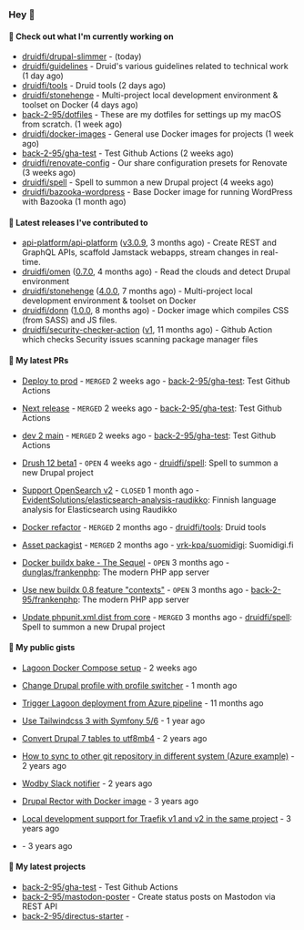 ### Hey 👋

#### 👷 Check out what I'm currently working on


- [druidfi/drupal-slimmer](https://github.com/druidfi/drupal-slimmer) -  (today)
- [druidfi/guidelines](https://github.com/druidfi/guidelines) - Druid&#39;s various guidelines related to technical work (1 day ago)
- [druidfi/tools](https://github.com/druidfi/tools) - Druid tools (2 days ago)
- [druidfi/stonehenge](https://github.com/druidfi/stonehenge) - Multi-project local development environment &amp; toolset on Docker (4 days ago)
- [back-2-95/dotfiles](https://github.com/back-2-95/dotfiles) - These are my dotfiles for settings up my macOS from scratch. (1 week ago)
- [druidfi/docker-images](https://github.com/druidfi/docker-images) - General use Docker images for projects (1 week ago)
- [back-2-95/gha-test](https://github.com/back-2-95/gha-test) - Test Github Actions (2 weeks ago)
- [druidfi/renovate-config](https://github.com/druidfi/renovate-config) - Our share configuration presets for Renovate (3 weeks ago)
- [druidfi/spell](https://github.com/druidfi/spell) - Spell to summon a new Drupal project (4 weeks ago)
- [druidfi/bazooka-wordpress](https://github.com/druidfi/bazooka-wordpress) - Base Docker image for running WordPress with Bazooka (1 month ago)


#### 🔭 Latest releases I've contributed to


- [api-platform/api-platform](https://github.com/api-platform/api-platform) ([v3.0.9](https://github.com/api-platform/api-platform/releases/tag/v3.0.9), 3 months ago) - Create REST and GraphQL APIs, scaffold Jamstack webapps, stream changes in real-time.
- [druidfi/omen](https://github.com/druidfi/omen) ([0.7.0](https://github.com/druidfi/omen/releases/tag/0.7.0), 4 months ago) - Read the clouds and detect Drupal environment
- [druidfi/stonehenge](https://github.com/druidfi/stonehenge) ([4.0.0](https://github.com/druidfi/stonehenge/releases/tag/4.0.0), 7 months ago) - Multi-project local development environment &amp; toolset on Docker
- [druidfi/donn](https://github.com/druidfi/donn) ([1.0.0](https://github.com/druidfi/donn/releases/tag/1.0.0), 8 months ago) - Docker image which compiles CSS (from SASS) and JS files.
- [druidfi/security-checker-action](https://github.com/druidfi/security-checker-action) ([v1](https://github.com/druidfi/security-checker-action/releases/tag/v1), 11 months ago) - Github Action which checks Security issues scanning package manager files

#### 🌱 My latest PRs


- [Deploy to prod](https://github.com/back-2-95/gha-test/pull/3) - `MERGED` 2 weeks ago - [back-2-95/gha-test](https://github.com/back-2-95/gha-test): Test Github Actions

- [Next release](https://github.com/back-2-95/gha-test/pull/2) - `MERGED` 2 weeks ago - [back-2-95/gha-test](https://github.com/back-2-95/gha-test): Test Github Actions

- [dev 2 main](https://github.com/back-2-95/gha-test/pull/1) - `MERGED` 2 weeks ago - [back-2-95/gha-test](https://github.com/back-2-95/gha-test): Test Github Actions

- [Drush 12 beta1](https://github.com/druidfi/spell/pull/44) - `OPEN` 4 weeks ago - [druidfi/spell](https://github.com/druidfi/spell): Spell to summon a new Drupal project

- [Support OpenSearch v2](https://github.com/EvidentSolutions/elasticsearch-analysis-raudikko/pull/11) - `CLOSED` 1 month ago - [EvidentSolutions/elasticsearch-analysis-raudikko](https://github.com/EvidentSolutions/elasticsearch-analysis-raudikko): Finnish language analysis for Elasticsearch using Raudikko

- [Docker refactor](https://github.com/druidfi/tools/pull/12) - `MERGED` 2 months ago - [druidfi/tools](https://github.com/druidfi/tools): Druid tools

- [Asset packagist](https://github.com/vrk-kpa/suomidigi/pull/315) - `MERGED` 2 months ago - [vrk-kpa/suomidigi](https://github.com/vrk-kpa/suomidigi): Suomidigi.fi

- [Docker buildx bake - The Sequel](https://github.com/dunglas/frankenphp/pull/133) - `OPEN` 3 months ago - [dunglas/frankenphp](https://github.com/dunglas/frankenphp): The modern PHP app server

- [Use new buildx 0.8 feature &#34;contexts&#34;](https://github.com/back-2-95/frankenphp/pull/1) - `OPEN` 3 months ago - [back-2-95/frankenphp](https://github.com/back-2-95/frankenphp): The modern PHP app server

- [Update phpunit.xml.dist from core](https://github.com/druidfi/spell/pull/43) - `MERGED` 3 months ago - [druidfi/spell](https://github.com/druidfi/spell): Spell to summon a new Drupal project


#### 🌱 My public gists


- [Lagoon Docker Compose setup](https://gist.github.com/c4b777d87467c3c2abc8afb99a86be1e) - 2 weeks ago

- [Change Drupal profile with profile switcher](https://gist.github.com/c3f5453655dd21633bf9fbdd1bd5f55d) - 1 month ago

- [Trigger Lagoon deployment from Azure pipeline](https://gist.github.com/bb73dc3d76cdae889ed4bd87930682f9) - 11 months ago

- [Use Tailwindcss 3 with Symfony 5/6](https://gist.github.com/3d059e4443ee8f028ab5c8c20b602b2f) - 1 year ago

- [Convert Drupal 7 tables to utf8mb4](https://gist.github.com/ef42b2ce2f464cd2ce5bd5fb579ab3ab) - 2 years ago

- [How to sync to other git repository in different system (Azure example)](https://gist.github.com/e23d1f9e1450d6b45e0ca190edfb986e) - 2 years ago

- [Wodby Slack notifier](https://gist.github.com/ff0fe5c5d93051b727195fc889a9f34d) - 2 years ago

- [Drupal Rector with Docker image](https://gist.github.com/fe39495086cdace14d521454451432f7) - 3 years ago

- [Local development support for Traefik v1 and v2 in the same project](https://gist.github.com/3fe30a9fe538d3abb1198aa6ed766559) - 3 years ago

- [](https://gist.github.com/ce42754ae29000faaeb3b7df89ae15a3) - 3 years ago


#### 🌱 My latest projects


- [back-2-95/gha-test](https://github.com/back-2-95/gha-test) - Test Github Actions
- [back-2-95/mastodon-poster](https://github.com/back-2-95/mastodon-poster) - Create status posts on Mastodon via REST API
- [back-2-95/directus-starter](https://github.com/back-2-95/directus-starter) - 
